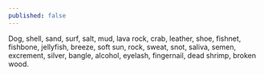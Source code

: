 ```yaml
---
published: false
---
```

Dog, shell, sand, surf, salt, mud, lava rock, crab, leather, shoe, fishnet, fishbone, jellyfish, breeze, soft sun, rock, sweat, snot, saliva, semen, excrement, silver, bangle, alcohol, eyelash, fingernail, dead shrimp, broken wood.


